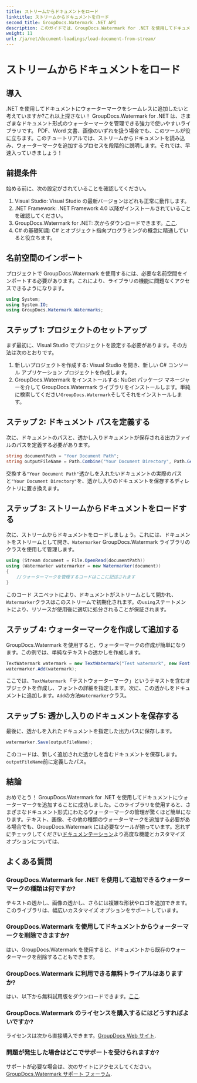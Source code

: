```yaml
---
title: ストリームからドキュメントをロード
linktitle: ストリームからドキュメントをロード
second_title: GroupDocs.Watermark .NET API
description: このガイドでは、GroupDocs.Watermark for .NET を使用してドキュメントにウォーターマークを追加する方法を学習します。ドキュメントのセキュリティを強化したい開発者に最適です。
weight: 11
url: /ja/net/document-loadings/load-document-from-stream/
---
```


# ストリームからドキュメントをロード

## 導入
.NET を使用してドキュメントにウォーターマークをシームレスに追加したいと考えていますか?これ以上探さない！ GroupDocs.Watermark for .NET は、さまざまなドキュメント形式のウォーターマークを管理できる強力で使いやすいライブラリです。 PDF、Word 文書、画像のいずれを扱う場合でも、このツールが役に立ちます。このチュートリアルでは、ストリームからドキュメントを読み込み、ウォーターマークを追加するプロセスを段階的に説明します。それでは、早速入っていきましょう！
## 前提条件
始める前に、次の設定がされていることを確認してください。
1. Visual Studio: Visual Studio の最新バージョンはどれも正常に動作します。
2. .NET Framework: .NET Framework 4.0 以降がインストールされていることを確認してください。
3.  GroupDocs.Watermark for .NET: 次からダウンロードできます。[ここ](https://releases.groupdocs.com/Watermark/net/).
4. C# の基礎知識: C# とオブジェクト指向プログラミングの概念に精通していると役立ちます。

## 名前空間のインポート
プロジェクトで GroupDocs.Watermark を使用するには、必要な名前空間をインポートする必要があります。これにより、ライブラリの機能に問題なくアクセスできるようになります。
```csharp
using System;
using System.IO;
using GroupDocs.Watermark.Watermarks;
```
## ステップ 1: プロジェクトのセットアップ
まず最初に、Visual Studio でプロジェクトを設定する必要があります。その方法は次のとおりです。
1. 新しいプロジェクトを作成する: Visual Studio を開き、新しい C# コンソール アプリケーション プロジェクトを作成します。
2.  GroupDocs.Watermark をインストールする: NuGet パッケージ マネージャーを介して GroupDocs.Watermark ライブラリをインストールします。単純に検索してください`GroupDocs.Watermark`そしてそれをインストールします。
## ステップ 2: ドキュメント パスを定義する
次に、ドキュメントのパスと、透かし入りドキュメントが保存される出力ファイルのパスを定義する必要があります。
```csharp
string documentPath = "Your Document Path";
string outputFileName = Path.Combine("Your Document Directory", Path.GetFileName(documentPath));
```
交換する`"Your Document Path"`透かしを入れたいドキュメントの実際のパスと`"Your Document Directory"`を、透かし入りのドキュメントを保存するディレクトリに置き換えます。
## ステップ 3: ストリームからドキュメントをロードする
次に、ストリームからドキュメントをロードしましょう。これには、ドキュメントをストリームとして開き、`Watermarker` GroupDocs.Watermark ライブラリのクラスを使用して管理します。
```csharp
using (Stream document = File.OpenRead(documentPath))
using (Watermarker watermarker = new Watermarker(document))
{
    //ウォーターマークを管理するコードはここに記述されます
}
```
このコード スニペットにより、ドキュメントがストリームとして開かれ、`Watermarker`クラスはこのストリームで初期化されます。の`using`ステートメントにより、リソースが使用後に適切に処分されることが保証されます。
## ステップ 4: ウォーターマークを作成して追加する
GroupDocs.Watermark を使用すると、ウォーターマークの作成が簡単になります。この例では、単純なテキストの透かしを作成します。
```csharp
TextWatermark watermark = new TextWatermark("Test watermark", new Font("Arial", 12));
watermarker.Add(watermark);
```
ここでは、`TextWatermark` 「テストウォーターマーク」というテキストを含むオブジェクトを作成し、フォントの詳細を指定します。次に、この透かしをドキュメントに追加します。`Add`の方法`Watermarker`クラス。
## ステップ 5: 透かし入りのドキュメントを保存する
最後に、透かしを入れたドキュメントを指定した出力パスに保存します。
```csharp
watermarker.Save(outputFileName);
```
このコードは、新しく追加された透かしを含むドキュメントを保存します。`outputFileName`前に定義したパス。

## 結論
おめでとう！ GroupDocs.Watermark for .NET を使用してドキュメントにウォーターマークを追加することに成功しました。このライブラリを使用すると、さまざまなドキュメント形式にわたるウォーターマークの管理が驚くほど簡単になります。テキスト、画像、その他の種類のウォーターマークを追加する必要がある場合でも、GroupDocs.Watermark には必要なツールが揃っています。忘れずにチェックしてください[ドキュメンテーション](https://tutorials.groupdocs.com/Watermark/net/)より高度な機能とカスタマイズ オプションについては、
## よくある質問
### GroupDocs.Watermark for .NET を使用して追加できるウォーターマークの種類は何ですか?
テキストの透かし、画像の透かし、さらには複雑な形状やロゴを追加できます。このライブラリは、幅広いカスタマイズ オプションをサポートしています。
### GroupDocs.Watermark を使用してドキュメントからウォーターマークを削除できますか?
はい、GroupDocs.Watermark を使用すると、ドキュメントから既存のウォーターマークを削除することもできます。
### GroupDocs.Watermark に利用できる無料トライアルはありますか?
はい、以下から無料試用版をダウンロードできます。[ここ](https://releases.groupdocs.com/).
### GroupDocs.Watermark のライセンスを購入するにはどうすればよいですか?
ライセンスは次から直接購入できます。[GroupDocs Web サイト](https://purchase.groupdocs.com/buy).
### 問題が発生した場合はどこでサポートを受けられますか?
サポートが必要な場合は、次のサイトにアクセスしてください。[GroupDocs.Watermark サポート フォーラム](https://forum.groupdocs.com/c/watermark/19).